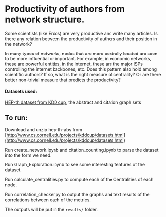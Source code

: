 # Productivity of authors from network structure.

Some scientists (like Erdos) are very productive and write many articles. Is there any relation between the productivity of authors and their position in the network?

In many types of networks, nodes that are more centrally located are seen to be more influential or important. For example, in economic networks, these are powerful entities, in the internet, these are the major ISPs controlling the internet backbones, etc. Does this pattern also hold among scientific authors? If so, what is the right measure of centrality? Or are there better non-trivial measure that predicts the productivity?

#### Datasets used:

[HEP-th dataset from KDD cup](http://www.cs.cornell.edu/projects/kddcup/datasets.html), the abstract and citation graph sets

## To run:

Download and unzip hep-th-abs from [http://www.cs.cornell.edu/projects/kddcup/datasets.html](http://www.cs.cornell.edu/projects/kddcup/datasets.html)

Run create_network.ipynb and citation_counting.ipynb to parse the dataset into the form we need.

Run Graph_Exploration.ipynb to see some interesting features of the dataset.

Run calculate_centralities.py to compute each of the Centralities of each node.

Run correlation_checker.py to output the graphs and text results of the correlations between each of the metrics.

The outputs will be put in the `results/` folder.
